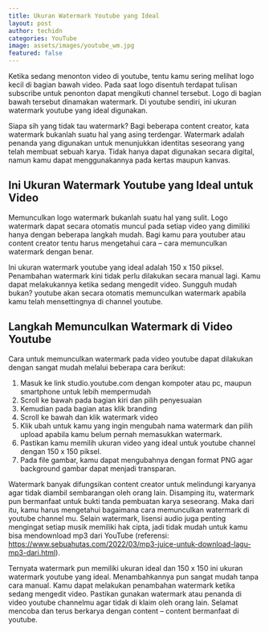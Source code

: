 ```yaml
---
title: Ukuran Watermark Youtube yang Ideal
layout: post
author: techidn
categories: YouTube
image: assets/images/youtube_wm.jpg
featured: false
---
```


Ketika sedang menonton video di youtube, tentu kamu sering melihat logo kecil di bagian bawah video. Pada saat logo disentuh terdapat tulisan subscribe untuk penonton dapat mengikuti channel tersebut. Logo di bagian bawah tersebut dinamakan watermark. Di youtube sendiri, ini ukuran watermark youtube yang ideal digunakan. 

Siapa sih yang tidak tau watermark? Bagi beberapa content creator, kata watermark bukanlah suatu hal yang asing terdengar. Watermark adalah penanda yang digunakan untuk menunjukkan identitas seseorang yang telah membuat sebuah karya. Tidak hanya dapat digunakan secara digital, namun kamu dapat menggunakannya pada kertas maupun kanvas. 

## Ini Ukuran Watermark Youtube yang Ideal untuk Video 

Memunculkan logo watermark bukanlah suatu hal yang sulit. Logo watermark dapat secara otomatis muncul pada setiap video yang dimiliki hanya dengan beberapa langkah mudah. Bagi kamu para youtuber atau content creator tentu harus mengetahui cara – cara memunculkan watermark dengan benar. 

Ini ukuran watermark youtube yang ideal adalah 150 x 150 piksel. Penambahan watermark kini tidak perlu dilakukan secara manual lagi. Kamu dapat melakukannya ketika sedang mengedit video. Sungguh mudah bukan? youtube akan secara otomatis memunculkan watermark apabila kamu telah mensettingnya di channel youtube.

## Langkah Memunculkan Watermark di Video Youtube 

Cara untuk memunculkan watermark pada video youtube dapat dilakukan dengan sangat mudah melalui beberapa cara berikut: 

1. Masuk ke link studio.youtube.com dengan kompoter atau pc, maupun smartphone untuk lebih mempermudah
2. Scroll ke bawah pada bagian kiri dan pilih penyesuaian 
3. Kemudian pada bagian atas klik branding 
4. Scroll ke bawah dan klik watermark video 
5. Klik ubah untuk kamu yang ingin mengubah nama watermark dan pilih upload apabila kamu belum pernah memasukkan watermark. 
6. Pastikan kamu memilih ukuran video yang ideal untuk youtube channel dengan 150 x 150 piksel. 
7. Pada file gambar, kamu dapat mengubahnya dengan format PNG agar background gambar dapat menjadi transparan. 

Watermark banyak difungsikan content creator untuk melindungi karyanya agar tidak diambil sembarangan oleh orang lain. Disamping itu, watermark pun bermanfaat untuk bukti tanda pembuatan karya seseorang. Maka dari itu, kamu harus mengetahui bagaimana cara memunculkan watermark di youtube channel mu. Selain watermark, lisensi audio juga penting mengingat setiap musik memiliki hak cipta, jadi tidak mudah untuk kamu bisa mendownload mp3 dari YouTube (referensi: https://www.sebuahutas.com/2022/03/mp3-juice-untuk-download-lagu-mp3-dari.html).

Ternyata watermark pun memiliki ukuran ideal dan 150 x 150 ini ukuran watermark youtube yang ideal. Menambahkannya pun sangat mudah tanpa cara manual. Kamu dapat melakukan penambahan watermark ketika sedang mengedit video. Pastikan gunakan watermark atau penanda di video youtube channelmu agar tidak di klaim oleh orang lain. Selamat mencoba dan terus berkarya dengan content – content bermanfaat di youtube. 
